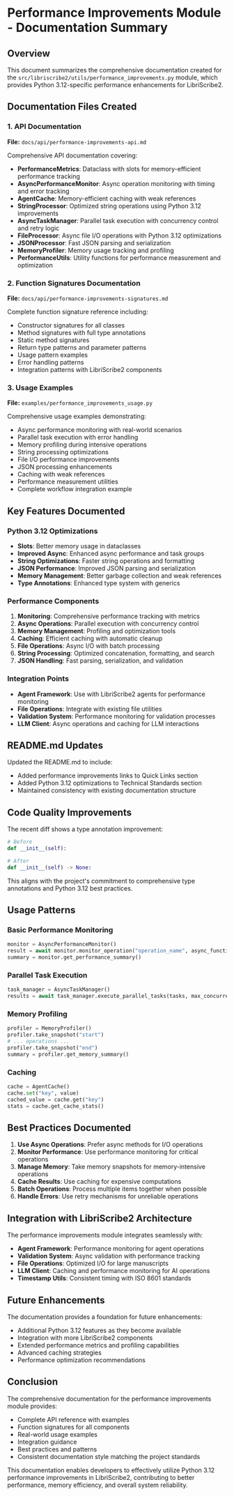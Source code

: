 # Performance Improvements Module - Documentation Summary

## Overview

This document summarizes the comprehensive documentation created for the `src/libriscribe2/utils/performance_improvements.py` module, which provides Python 3.12-specific performance enhancements for LibriScribe2.

## Documentation Files Created

### 1. API Documentation
**File:** `docs/api/performance-improvements-api.md`

Comprehensive API documentation covering:
- **PerformanceMetrics**: Dataclass with slots for memory-efficient performance tracking
- **AsyncPerformanceMonitor**: Async operation monitoring with timing and error tracking
- **AgentCache**: Memory-efficient caching with weak references
- **StringProcessor**: Optimized string operations using Python 3.12 improvements
- **AsyncTaskManager**: Parallel task execution with concurrency control and retry logic
- **FileProcessor**: Async file I/O operations with Python 3.12 optimizations
- **JSONProcessor**: Fast JSON parsing and serialization
- **MemoryProfiler**: Memory usage tracking and profiling
- **PerformanceUtils**: Utility functions for performance measurement and optimization

### 2. Function Signatures Documentation
**File:** `docs/api/performance-improvements-signatures.md`

Complete function signature reference including:
- Constructor signatures for all classes
- Method signatures with full type annotations
- Static method signatures
- Return type patterns and parameter patterns
- Usage pattern examples
- Error handling patterns
- Integration patterns with LibriScribe2 components

### 3. Usage Examples
**File:** `examples/performance_improvements_usage.py`

Comprehensive usage examples demonstrating:
- Async performance monitoring with real-world scenarios
- Parallel task execution with error handling
- Memory profiling during intensive operations
- String processing optimizations
- File I/O performance improvements
- JSON processing enhancements
- Caching with weak references
- Performance measurement utilities
- Complete workflow integration example

## Key Features Documented

### Python 3.12 Optimizations
- **Slots**: Better memory usage in dataclasses
- **Improved Async**: Enhanced async performance and task groups
- **String Optimizations**: Faster string operations and formatting
- **JSON Performance**: Improved JSON parsing and serialization
- **Memory Management**: Better garbage collection and weak references
- **Type Annotations**: Enhanced type system with generics

### Performance Components
1. **Monitoring**: Comprehensive performance tracking with metrics
2. **Async Operations**: Parallel execution with concurrency control
3. **Memory Management**: Profiling and optimization tools
4. **Caching**: Efficient caching with automatic cleanup
5. **File Operations**: Async I/O with batch processing
6. **String Processing**: Optimized concatenation, formatting, and search
7. **JSON Handling**: Fast parsing, serialization, and validation

### Integration Points
- **Agent Framework**: Use with LibriScribe2 agents for performance monitoring
- **File Operations**: Integrate with existing file utilities
- **Validation System**: Performance monitoring for validation processes
- **LLM Client**: Async operations and caching for LLM interactions

## README.md Updates

Updated the README.md to include:
- Added performance improvements links to Quick Links section
- Added Python 3.12 optimizations to Technical Standards section
- Maintained consistency with existing documentation structure

## Code Quality Improvements

The recent diff shows a type annotation improvement:
```python
# Before
def __init__(self):

# After
def __init__(self) -> None:
```

This aligns with the project's commitment to comprehensive type annotations and Python 3.12 best practices.

## Usage Patterns

### Basic Performance Monitoring
```python
monitor = AsyncPerformanceMonitor()
result = await monitor.monitor_operation("operation_name", async_function)
summary = monitor.get_performance_summary()
```

### Parallel Task Execution
```python
task_manager = AsyncTaskManager()
results = await task_manager.execute_parallel_tasks(tasks, max_concurrent=5)
```

### Memory Profiling
```python
profiler = MemoryProfiler()
profiler.take_snapshot("start")
# ... operations ...
profiler.take_snapshot("end")
summary = profiler.get_memory_summary()
```

### Caching
```python
cache = AgentCache()
cache.set("key", value)
cached_value = cache.get("key")
stats = cache.get_cache_stats()
```

## Best Practices Documented

1. **Use Async Operations**: Prefer async methods for I/O operations
2. **Monitor Performance**: Use performance monitoring for critical operations
3. **Manage Memory**: Take memory snapshots for memory-intensive operations
4. **Cache Results**: Use caching for expensive computations
5. **Batch Operations**: Process multiple items together when possible
6. **Handle Errors**: Use retry mechanisms for unreliable operations

## Integration with LibriScribe2 Architecture

The performance improvements module integrates seamlessly with:
- **Agent Framework**: Performance monitoring for agent operations
- **Validation System**: Async validation with performance tracking
- **File Operations**: Optimized I/O for large manuscripts
- **LLM Client**: Caching and performance monitoring for AI operations
- **Timestamp Utils**: Consistent timing with ISO 8601 standards

## Future Enhancements

The documentation provides a foundation for future enhancements:
- Additional Python 3.12 features as they become available
- Integration with more LibriScribe2 components
- Extended performance metrics and profiling capabilities
- Advanced caching strategies
- Performance optimization recommendations

## Conclusion

The comprehensive documentation for the performance improvements module provides:
- Complete API reference with examples
- Function signatures for all components
- Real-world usage examples
- Integration guidance
- Best practices and patterns
- Consistent documentation style matching the project standards

This documentation enables developers to effectively utilize Python 3.12 performance improvements in LibriScribe2, contributing to better performance, memory efficiency, and overall system reliability.
